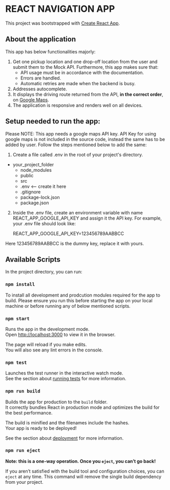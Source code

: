 # REACT NAVIGATION APP

This project was bootstrapped with [Create React App](https://github.com/facebook/create-react-app).

## About the application 

This app has below functionalities majorly:

1. Get one pickup location and one drop-off location from the user and submit them to the Mock API. Furthermore, this app makes sure that:
	- API usage must be in accordance with the documentation.
	- Errors are handled.
	- Automatic retries are made when the backend is busy.
2. Addresses autocomplete.
3. It displays the driving route returned from the API, **in the correct order**, on [Google Maps](https://developers.google.com/maps/).
4. The application is responsive and renders well on all devices.


## Setup needed to run the app: 

Please NOTE: This app needs a google maps API key. API Key for using google maps is not included in the source code, instead the same has to be added by user. Follow the steps mentioned below to add the same:

1. Create a file called .env in the root of your project's directory.
- your_project_folder
  - node_modules
  - public
  - src
  - .env         <-- create it here
  - .gitignore
  - package-lock.json
  - package.json
  
2. Inside the .env file, create an environment variable with name REACT_APP_GOOGLE_API_KEY and assign it the API key. For example, your .env file should look like:

   REACT_APP_GOOGLE_API_KEY=123456789AABBCC

  Here 123456789AABBCC is the dummy key, replace it with yours.

## Available Scripts

In the project directory, you can run:

### `npm install`

To install all development and prodcution modules required for the app to build. Please ensure you run this before starting the app on your local machine or before running any of below mentioned scripts.

### `npm start`

Runs the app in the development mode.<br>
Open [http://localhost:3000](http://localhost:3000) to view it in the browser.

The page will reload if you make edits.<br>
You will also see any lint errors in the console.

### `npm test`

Launches the test runner in the interactive watch mode.<br>
See the section about [running tests](https://facebook.github.io/create-react-app/docs/running-tests) for more information.

### `npm run build`

Builds the app for production to the `build` folder.<br>
It correctly bundles React in production mode and optimizes the build for the best performance.

The build is minified and the filenames include the hashes.<br>
Your app is ready to be deployed!

See the section about [deployment](https://facebook.github.io/create-react-app/docs/deployment) for more information.

### `npm run eject`

**Note: this is a one-way operation. Once you `eject`, you can’t go back!**

If you aren’t satisfied with the build tool and configuration choices, you can `eject` at any time. This command will remove the single build dependency from your project.



